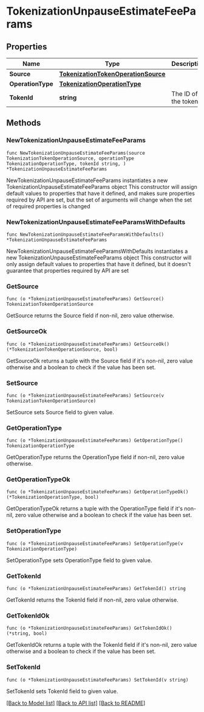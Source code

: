 # TokenizationUnpauseEstimateFeeParams

## Properties

Name | Type | Description | Notes
------------ | ------------- | ------------- | -------------
**Source** | [**TokenizationTokenOperationSource**](TokenizationTokenOperationSource.md) |  | 
**OperationType** | [**TokenizationOperationType**](TokenizationOperationType.md) |  | 
**TokenId** | **string** | The ID of the token. | 

## Methods

### NewTokenizationUnpauseEstimateFeeParams

`func NewTokenizationUnpauseEstimateFeeParams(source TokenizationTokenOperationSource, operationType TokenizationOperationType, tokenId string, ) *TokenizationUnpauseEstimateFeeParams`

NewTokenizationUnpauseEstimateFeeParams instantiates a new TokenizationUnpauseEstimateFeeParams object
This constructor will assign default values to properties that have it defined,
and makes sure properties required by API are set, but the set of arguments
will change when the set of required properties is changed

### NewTokenizationUnpauseEstimateFeeParamsWithDefaults

`func NewTokenizationUnpauseEstimateFeeParamsWithDefaults() *TokenizationUnpauseEstimateFeeParams`

NewTokenizationUnpauseEstimateFeeParamsWithDefaults instantiates a new TokenizationUnpauseEstimateFeeParams object
This constructor will only assign default values to properties that have it defined,
but it doesn't guarantee that properties required by API are set

### GetSource

`func (o *TokenizationUnpauseEstimateFeeParams) GetSource() TokenizationTokenOperationSource`

GetSource returns the Source field if non-nil, zero value otherwise.

### GetSourceOk

`func (o *TokenizationUnpauseEstimateFeeParams) GetSourceOk() (*TokenizationTokenOperationSource, bool)`

GetSourceOk returns a tuple with the Source field if it's non-nil, zero value otherwise
and a boolean to check if the value has been set.

### SetSource

`func (o *TokenizationUnpauseEstimateFeeParams) SetSource(v TokenizationTokenOperationSource)`

SetSource sets Source field to given value.


### GetOperationType

`func (o *TokenizationUnpauseEstimateFeeParams) GetOperationType() TokenizationOperationType`

GetOperationType returns the OperationType field if non-nil, zero value otherwise.

### GetOperationTypeOk

`func (o *TokenizationUnpauseEstimateFeeParams) GetOperationTypeOk() (*TokenizationOperationType, bool)`

GetOperationTypeOk returns a tuple with the OperationType field if it's non-nil, zero value otherwise
and a boolean to check if the value has been set.

### SetOperationType

`func (o *TokenizationUnpauseEstimateFeeParams) SetOperationType(v TokenizationOperationType)`

SetOperationType sets OperationType field to given value.


### GetTokenId

`func (o *TokenizationUnpauseEstimateFeeParams) GetTokenId() string`

GetTokenId returns the TokenId field if non-nil, zero value otherwise.

### GetTokenIdOk

`func (o *TokenizationUnpauseEstimateFeeParams) GetTokenIdOk() (*string, bool)`

GetTokenIdOk returns a tuple with the TokenId field if it's non-nil, zero value otherwise
and a boolean to check if the value has been set.

### SetTokenId

`func (o *TokenizationUnpauseEstimateFeeParams) SetTokenId(v string)`

SetTokenId sets TokenId field to given value.



[[Back to Model list]](../README.md#documentation-for-models) [[Back to API list]](../README.md#documentation-for-api-endpoints) [[Back to README]](../README.md)


